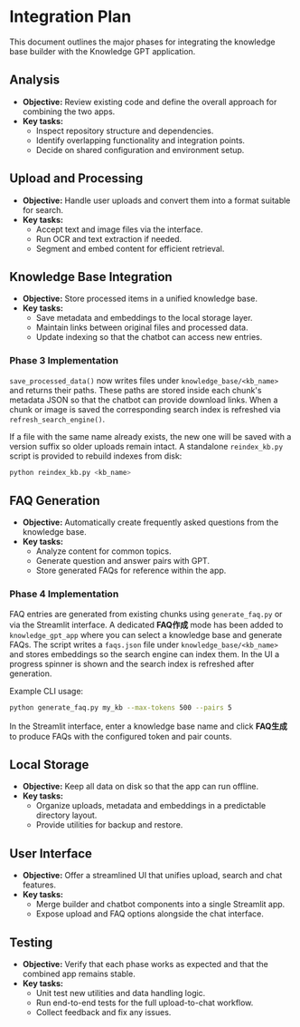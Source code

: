 # Integration Plan

This document outlines the major phases for integrating the knowledge base builder with the Knowledge GPT application.

## Analysis
- **Objective:** Review existing code and define the overall approach for combining the two apps.
- **Key tasks:**
  - Inspect repository structure and dependencies.
  - Identify overlapping functionality and integration points.
  - Decide on shared configuration and environment setup.

## Upload and Processing
- **Objective:** Handle user uploads and convert them into a format suitable for search.
- **Key tasks:**
  - Accept text and image files via the interface.
  - Run OCR and text extraction if needed.
  - Segment and embed content for efficient retrieval.

## Knowledge Base Integration
- **Objective:** Store processed items in a unified knowledge base.
- **Key tasks:**
  - Save metadata and embeddings to the local storage layer.
  - Maintain links between original files and processed data.
  - Update indexing so that the chatbot can access new entries.

### Phase 3 Implementation

`save_processed_data()` now writes files under `knowledge_base/<kb_name>` and
returns their paths. These paths are stored inside each chunk's metadata JSON so
that the chatbot can provide download links. When a chunk or image is saved the
corresponding search index is refreshed via `refresh_search_engine()`.

If a file with the same name already exists, the new one will be saved with a
version suffix so older uploads remain intact. A standalone `reindex_kb.py`
script is provided to rebuild indexes from disk:

```bash
python reindex_kb.py <kb_name>
```

## FAQ Generation
- **Objective:** Automatically create frequently asked questions from the knowledge base.
- **Key tasks:**
  - Analyze content for common topics.
  - Generate question and answer pairs with GPT.
  - Store generated FAQs for reference within the app.

### Phase 4 Implementation

FAQ entries are generated from existing chunks using `generate_faq.py` or via the
Streamlit interface. A dedicated **FAQ作成** mode has been added to
`knowledge_gpt_app` where you can select a knowledge base and generate FAQs.
The script writes a `faqs.json` file under `knowledge_base/<kb_name>` and stores
embeddings so the search engine can index them. In the UI a progress spinner is
shown and the search index is refreshed after generation.

Example CLI usage:

```bash
python generate_faq.py my_kb --max-tokens 500 --pairs 5
```

In the Streamlit interface, enter a knowledge base name and click **FAQ生成** to
produce FAQs with the configured token and pair counts.

## Local Storage
- **Objective:** Keep all data on disk so that the app can run offline.
- **Key tasks:**
  - Organize uploads, metadata and embeddings in a predictable directory layout.
  - Provide utilities for backup and restore.

## User Interface
- **Objective:** Offer a streamlined UI that unifies upload, search and chat features.
- **Key tasks:**
  - Merge builder and chatbot components into a single Streamlit app.
  - Expose upload and FAQ options alongside the chat interface.

## Testing
- **Objective:** Verify that each phase works as expected and that the combined app remains stable.
- **Key tasks:**
  - Unit test new utilities and data handling logic.
  - Run end-to-end tests for the full upload-to-chat workflow.
  - Collect feedback and fix any issues.

